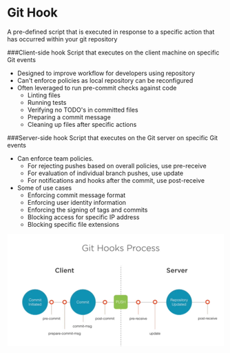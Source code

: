 # Git Hook
A pre-defined script that is executed in response to a specific action that has occurred within your git repository

###Client-side hook
Script that executes on the client machine on specific Git events
* Designed to improve workflow for developers using repository
* Can't enforce policies as local repository can be reconfigured 
* Often leveraged to run pre-commit checks against code
    * Linting files
    * Running tests
    * Verifying no TODO's in committed files
    * Preparing a commit message
    * Cleaning up files after specific actions


###Server-side hook
Script that executes on the Git server on specific Git events
* Can enforce team policies.
    * For rejecting pushes based on overall policies, use pre-receive 
    * For evaluation of individual branch pushes, use update
    * For notifications and hooks after the commit, use post-receive
* Some of use cases
    * Enforcing commit message format
    * Enforcing user identity information
    * Enforcing the signing of tags and commits
    * Blocking access for specific IP address
    * Blocking specific file extensions
    
![Git Hooks Status](https://github.com/applicationmanager/Git_Cheatsheet/blob/master/hooks.png)